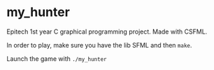 # my_hunter
Epitech 1st year C graphical programming project.
Made with CSFML.

In order to play, make sure you have the lib SFML and then `make`.

Launch the game with `./my_hunter`
